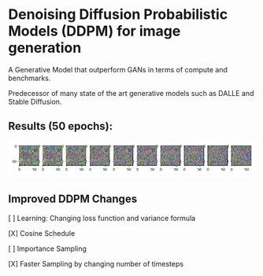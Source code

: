 # Denoising Diffusion Probabilistic Models (DDPM) for image generation

A Generative Model that outperform GANs in terms of compute and benchmarks.

Predecessor of many state of the art generative models such as DALLE and Stable Diffusion.


## Results (50 epochs):


![alt text](https://github.com/YHL04/ddpm/blob/main/src/diffusionprocess.png)



## Improved DDPM Changes

[ ] Learning: Changing loss function and variance formula

[X] Cosine Schedule

[ ] Importance Sampling

[X] Faster Sampling by changing number of timesteps


